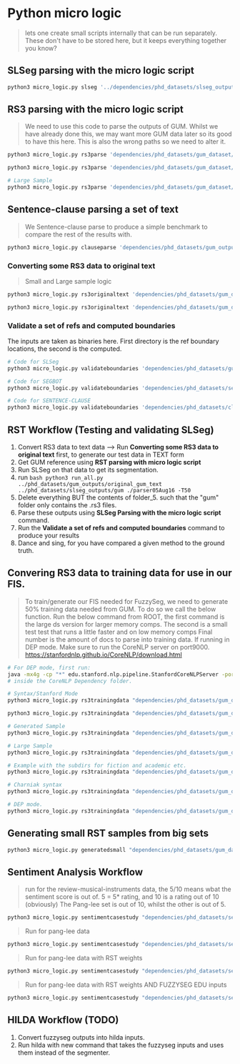 # Python micro logic

> lets one create small scripts internally that can be run separately. These don't have to be stored here, but it keeps everything together you know?

## SLSeg parsing with the micro logic script
```bash
python3 micro_logic.py slseg '../dependencies/phd_datasets/slseg_outputs/gum/' True '../dependencies/phd_datasets/slseg_outputs/gum/binary'
```
## RS3 parsing with the micro logic script
> We need to use this code to parse the outputs of GUM. Whilst we have already done this, we may want more GUM data later so its good to have this here. This is also the wrong paths so we need to alter it.
```bash
python3 micro_logic.py rs3parse 'dependencies/phd_datasets/gum_dataset/small_sample/academic' True 'dependencies/phd_datasets/gum_outputs/original_gum_text_bin/academic'

python3 micro_logic.py rs3parse 'dependencies/phd_datasets/gum_dataset/small_sample/fiction' True 'dependencies/phd_datasets/gum_outputs/original_gum_text_bin/fiction'

# Large Sample
python3 micro_logic.py rs3parse 'dependencies/phd_datasets/gum_dataset/large_sample' True 'dependencies/phd_datasets/gum_outputs/original_gum_text_bin/large_sample'
```

## Sentence-clause parsing a set of text
> We Sentence-clause parse to produce a simple benchmark to compare the rest of the results with.

```bash
python3 micro_logic.py clauseparse 'dependencies/phd_datasets/gum_outputs/original_gum_text' 'dependencies/phd_datasets/clause_outputs/'
```

### Converting some RS3 data to original text
> Small and Large sample logic

```bash
python3 micro_logic.py rs3originaltext 'dependencies/phd_datasets/gum_dataset/small_sample' 'dependencies/phd_datasets/gum_outputs/original_gum_text'

python3 micro_logic.py rs3originaltext 'dependencies/phd_datasets/gum_dataset/large_sample' 'dependencies/phd_datasets/gum_outputs/original_gum_text/large_sample'
```

### Validate a set of refs and computed boundaries
The inputs are taken as binaries here. First directory is the ref boundary locations, the second is the computed.
```bash
# Code for SLSeg
python3 micro_logic.py validateboundaries 'dependencies/phd_datasets/gum_outputs/original_gum_text_bin' 'dependencies/phd_datasets/slseg_outputs/gum/binary'

# Code for SEGBOT
python3 micro_logic.py validateboundaries 'dependencies/phd_datasets/segbot_outputs/SEGBOT_TEST' 'dependencies/phd_datasets/gum_outputs/original_gum_text_SEGBOT_TEST' 

# Code for SENTENCE-CLAUSE
python3 micro_logic.py validateboundaries 'dependencies/phd_datasets/clause_outputs' 'dependencies/phd_datasets/gum_outputs/original_gum_text_bin' 

```


## RST Workflow (Testing and validating SLSeg)
1. Convert RS3 data to text data --> Run **Converting some RS3 data to original text** first, to generate our test data in TEXT form
2. Get GUM reference using **RST parsing with micro logic script**
3. Run SLSeg on that data to get its segmentation.
4. run ```bash python3 run_all.py ../phd_datasets/gum_outputs/original_gum_text ../phd_datasets/slseg_outputs/gum ./parser05Aug16 -T50```
5. Delete everything BUT the contents of folder_5. such that the "gum" folder only contains the .rs3 files.
6. Parse these outputs using **SLSeg Parsing with the micro logic script** command.
7. Run the **Validate a set of refs and computed boundaries** command to produce your results
8. Dance and sing, for you have compared a given method to the ground truth.


## Convering RS3 data to training data for use in our FIS.
> To train/generate our FIS needed for FuzzySeg, we need to generate 50% training data needed from GUM. To do so we call the below function.
> Run the below command from ROOT, the first command is the large ds version for larger memory comps. The second is a small test test that runs a little faster and on low memory comps
> Final number is the amount of docs to parse into training data.
> If running in DEP mode. Make sure to run the CoreNLP server on port9000. https://stanfordnlp.github.io/CoreNLP/download.html

```bash
# For DEP mode, first run:
java -mx4g -cp "*" edu.stanford.nlp.pipeline.StanfordCoreNLPServer -port 9000 -timeout 15000
# inside the CoreNLP Dependency folder.
```

```bash
# Syntax/Stanford Mode
python3 micro_logic.py rs3trainingdata "dependencies/phd_datasets/gum_dataset/rst/rstweb/" "dependencies/phd_datasets/fuzzyseg_outputs/fis_training/" 1 5 'syntax'

python3 micro_logic.py rs3trainingdata "dependencies/phd_datasets/gum_dataset/small_sample/" "dependencies/phd_datasets/fuzzyseg_outputs/fis_training/" 1 3 'syntax'

# Generated Sample
python3 micro_logic.py rs3trainingdata "dependencies/phd_datasets/gum_dataset/small_sample/generated" "dependencies/phd_datasets/fuzzyseg_outputs/fis_training/generated" 20 3 'syntax'

# Large Sample
python3 micro_logic.py rs3trainingdata "dependencies/phd_datasets/gum_dataset/large_sample/" "dependencies/phd_datasets/fuzzyseg_outputs/fis_training/large_sample" 1 3 'syntax'

# Example with the subdirs for fiction and academic etc.
python3 micro_logic.py rs3trainingdata "dependencies/phd_datasets/gum_dataset/small_sample/academic" "dependencies/phd_datasets/fuzzyseg_outputs/fis_training/academic" 5 3 'syntax'

# Charniak syntax
python3 micro_logic.py rs3trainingdata "dependencies/phd_datasets/gum_dataset/small_sample/" "dependencies/phd_datasets/fuzzyseg_outputs/fis_training/" 1 5 'char'

# DEP mode.
python3 micro_logic.py rs3trainingdata "dependencies/phd_datasets/gum_dataset/small_sample/" "dependencies/phd_datasets/fuzzyseg_outputs/fis_training/" 1 5 'dep'

```

## Generating small RST samples from big sets

```bash
python3 micro_logic.py generatedsmall "dependencies/phd_datasets/gum_dataset/large_sample" "dependencies/phd_datasets/gum_dataset/small_sample/generated" 30
```

## Sentiment Analysis Workflow

> run for the review-musical-instruments data, the 5/10 means wbat the sentiment score is out of. 5 = 5* rating, and 10 is a rating out of 10 (obviously)
> The Pang-lee set is out of 10, whilst the other is out of 5.
```bash
python3 micro_logic.py sentimentcasestudy "dependencies/phd_datasets/sentiment_data" 5 False False
```

> Run for pang-lee data
```bash
python3 micro_logic.py sentimentcasestudy "dependencies/phd_datasets/sentiment_data" 10 False False
```


> Run for pang-lee data with RST weights
```bash
python3 micro_logic.py sentimentcasestudy "dependencies/phd_datasets/sentiment_data" 10 True False
```


> Run for pang-lee data with RST weights AND FUZZYSEG EDU inputs
```bash
python3 micro_logic.py sentimentcasestudy "dependencies/phd_datasets/sentiment_data" 5 True True
```


## HILDA Workflow (TODO)

1. Convert fuzzyseg outputs into hilda inputs.
2. Run hilda with new command that takes the fuzzyseg inputs and uses them instead of the segmenter.